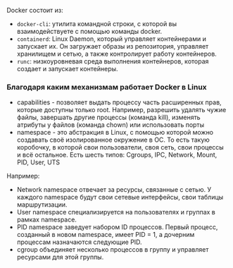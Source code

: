 Docker состоит из:

- `docker-cli`: утилита командной строки, с которой вы взаимодействуете с помощью команды docker.
- `containerd`: Linux Daemon, который управляет контейнерами и запускает их. Он загружает образы из репозитория, управляет хранилищем и сетью, а также контролирует работу контейнеров.
- `runc`: низкоуровневая среда выполнения контейнеров, которая создает и запускает контейнеры.

### Благодаря каким механизмам работает Docker в Linux

- capabilities - позволяет выдать процессу часть расширенных прав, которые доступны только root. Например, разрешить удалять чужие файлы, завершать другие процессы (команда kill), изменять атрибуты у файлов (команда chown) или использовать порты
- namespace - это абстракция в Linux, с помощью которой можно создавать своё изолированное окружение в ОС. То есть такую коробочку, в которой свои пользователи, своя сеть, свои процессы и всё остальное. Есть шесть типов: Cgroups, IPC, Network, Mount, PID, User, UTS

Например:

- Network namespace отвечает за ресурсы, связанные с сетью. У каждого namespace будут свои сетевые интерфейсы, свои таблицы маршрутизации.
- User namespace специализируется на пользователях и группах в рамках namespace.
- PID namespace заведует набором ID процессов. Первый процесс, созданный в новом namespace, имеет PID = 1, а дочерним процессам назначаются следующие PID.
- cgroup объединяет несколько процессов в группу и управляет ресурсами для этой группы.
